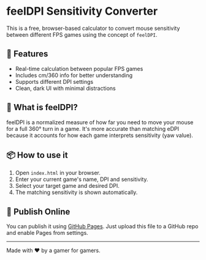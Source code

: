 
# feelDPI Sensitivity Converter

This is a free, browser-based calculator to convert mouse sensitivity between different FPS games using the concept of `feelDPI`.

## 🔧 Features
- Real-time calculation between popular FPS games
- Includes cm/360 info for better understanding
- Supports different DPI settings
- Clean, dark UI with minimal distractions

## 🧠 What is feelDPI?
feelDPI is a normalized measure of how far you need to move your mouse for a full 360° turn in a game. It's more accurate than matching eDPI because it accounts for how each game interprets sensitivity (yaw value).

## 📦 How to use it
1. Open `index.html` in your browser.
2. Enter your current game's name, DPI and sensitivity.
3. Select your target game and desired DPI.
4. The matching sensitivity is shown automatically.

## 🚀 Publish Online
You can publish it using [GitHub Pages](https://pages.github.com/). Just upload this file to a GitHub repo and enable Pages from settings.

---

Made with ❤️ by a gamer for gamers.
